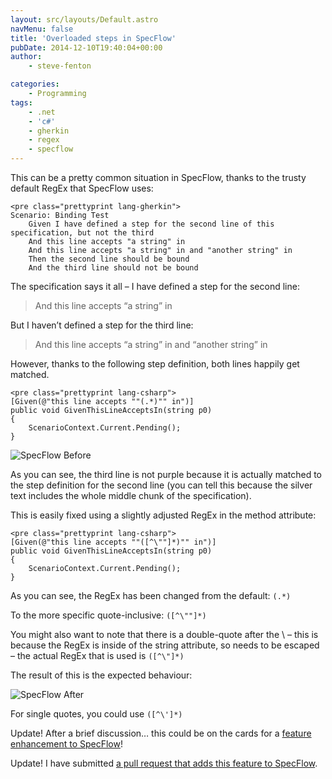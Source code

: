 ```yaml
---
layout: src/layouts/Default.astro
navMenu: false
title: 'Overloaded steps in SpecFlow'
pubDate: 2014-12-10T19:40:04+00:00
author:
    - steve-fenton

categories:
    - Programming
tags:
    - .net
    - 'c#'
    - gherkin
    - regex
    - specflow
---
```


This can be a pretty common situation in SpecFlow, thanks to the trusty default RegEx that SpecFlow uses:

```
<pre class="prettyprint lang-gherkin">
Scenario: Binding Test
    Given I have defined a step for the second line of this specification, but not the third
    And this line accepts "a string" in
    And this line accepts "a string" in and "another string" in
    Then the second line should be bound
    And the third line should not be bound
```
The specification says it all – I have defined a step for the second line:

> And this line accepts “a string” in

But I haven’t defined a step for the third line:

> And this line accepts “a string” in and “another string” in

However, thanks to the following step definition, both lines happily get matched.

```
<pre class="prettyprint lang-csharp">
[Given(@"this line accepts ""(.*)"" in")]
public void GivenThisLineAcceptsIn(string p0)
{
    ScenarioContext.Current.Pending();
}
```
![SpecFlow Before](https://www.stevefenton.co.uk/wp-content/uploads/2015/07/specflow-before.png)

As you can see, the third line is not purple because it is actually matched to the step definition for the second line (you can tell this because the silver text includes the whole middle chunk of the specification).

This is easily fixed using a slightly adjusted RegEx in the method attribute:

```
<pre class="prettyprint lang-csharp">
[Given(@"this line accepts ""([^\""]*)"" in")]
public void GivenThisLineAcceptsIn(string p0)
{
    ScenarioContext.Current.Pending();
}
```
As you can see, the RegEx has been changed from the default: `(.*)`

To the more specific quote-inclusive: `([^\""]*)`

You might also want to note that there is a double-quote after the \\ – this is because the RegEx is inside of the string attribute, so needs to be escaped – the actual RegEx that is used is `([^\"]*)`

The result of this is the expected behaviour:

![SpecFlow After](https://www.stevefenton.co.uk/wp-content/uploads/2015/07/specflow-after.png)

For single quotes, you could use `([^\']*)`

Update! After a brief discussion… this could be on the cards for a [feature enhancement to SpecFlow](https://github.com/techtalk/SpecFlow/issues/309)!

Update! I have submitted [a pull request that adds this feature to SpecFlow](https://github.com/techtalk/SpecFlow/pull/383).